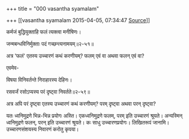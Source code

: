 +++
title = "000 vasantha syamalam"

+++
[[vasantha syamalam	2015-04-05, 07:34:47 [Source](https://groups.google.com/g/samskrita/c/DVLODvBCGQ0)]]



कर्मजं बुद्धियुक्ताहि फलं त्यक्त्वा मनीषिणः।

जन्मबन्धविनिर्मुक्ताः पदं गच्छन्त्यनामयम्॥२-५१॥

अत्र 'फलं' एतस्य उच्चारणं कथं करणीयम्? फलम् एवं वा अथवा फलन् एवं वा?

एवमेव-

विषया विनिवर्तन्ते निराहारस्य देहिनः।

रसवर्जं रसोऽप्यस्य परं दृष्ट्वा निवर्तते॥२-५९॥

अत्र अपि परं दृष्ट्वा एतस्य उच्चारणं कथं करणीयम्? परम् दृष्ट्वा अथवा परन् दृष्ट्वा?

यतः ध्वनिमुद्रणे भिन्न-भिन्न प्रयोगः अस्ति। एकध्वनिमुद्रणे फलम्, परम् इति उच्चारणं श्रूयते। अन्यस्मिन् ध्वनिमुद्रणे फलन्, परन् इति उच्चारणं श्रूयते। कः साधु उच्चारणप्रयोगः। लिखितरूपं जानामि। उच्चारणसंशयस्य निवारणं करोतु कृपया।

